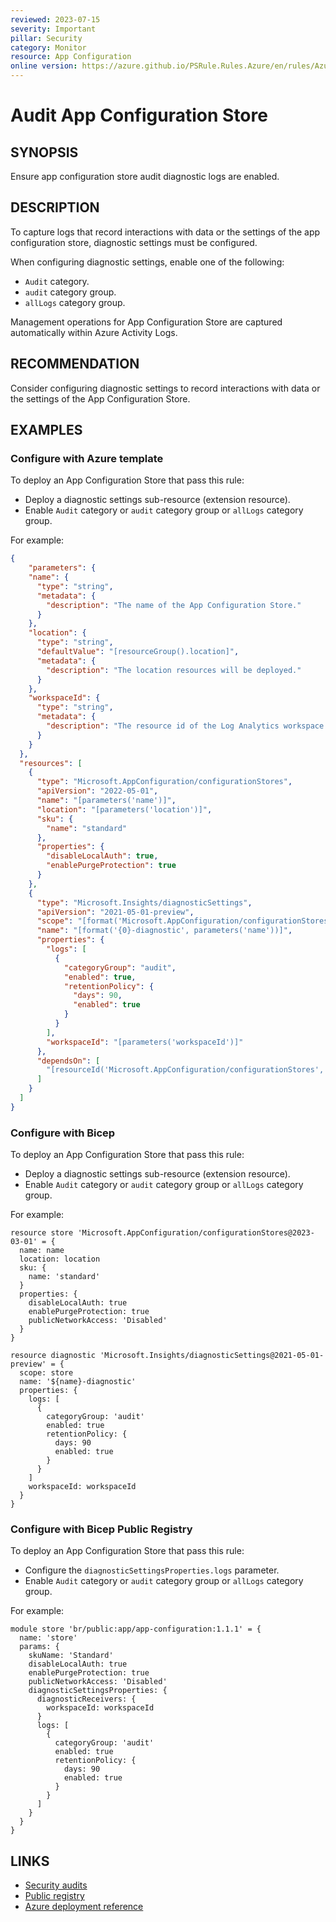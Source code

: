 ```yaml
---
reviewed: 2023-07-15
severity: Important
pillar: Security
category: Monitor
resource: App Configuration
online version: https://azure.github.io/PSRule.Rules.Azure/en/rules/Azure.AppConfig.AuditLogs/
---
```


# Audit App Configuration Store

## SYNOPSIS

Ensure app configuration store audit diagnostic logs are enabled.

## DESCRIPTION

To capture logs that record interactions with data or the settings of the app configuration store, diagnostic settings must be configured.

When configuring diagnostic settings, enable one of the following:

- `Audit` category.
- `audit` category group.
- `allLogs` category group.

Management operations for App Configuration Store are captured automatically within Azure Activity Logs.

## RECOMMENDATION

Consider configuring diagnostic settings to record interactions with data or the settings of the App Configuration Store.

## EXAMPLES

### Configure with Azure template

To deploy an App Configuration Store that pass this rule:

- Deploy a diagnostic settings sub-resource (extension resource).
- Enable `Audit` category or `audit` category group or `allLogs` category group.

For example:

```json
{
    "parameters": {
    "name": {
      "type": "string",
      "metadata": {
        "description": "The name of the App Configuration Store."
      }
    },
    "location": {
      "type": "string",
      "defaultValue": "[resourceGroup().location]",
      "metadata": {
        "description": "The location resources will be deployed."
      }
    },
    "workspaceId": {
      "type": "string",
      "metadata": {
        "description": "The resource id of the Log Analytics workspace to send diagnostic logs to."
      }
    }
  },
  "resources": [
    {
      "type": "Microsoft.AppConfiguration/configurationStores",
      "apiVersion": "2022-05-01",
      "name": "[parameters('name')]",
      "location": "[parameters('location')]",
      "sku": {
        "name": "standard"
      },
      "properties": {
        "disableLocalAuth": true,
        "enablePurgeProtection": true
      }
    },
    {
      "type": "Microsoft.Insights/diagnosticSettings",
      "apiVersion": "2021-05-01-preview",
      "scope": "[format('Microsoft.AppConfiguration/configurationStores/{0}', parameters('name'))]",
      "name": "[format('{0}-diagnostic', parameters('name'))]",
      "properties": {
        "logs": [
          {
            "categoryGroup": "audit",
            "enabled": true,
            "retentionPolicy": {
              "days": 90,
              "enabled": true
            }
          }
        ],
        "workspaceId": "[parameters('workspaceId')]"
      },
      "dependsOn": [
        "[resourceId('Microsoft.AppConfiguration/configurationStores', parameters('name'))]"
      ]
    }
  ]
}
```

### Configure with Bicep

To deploy an App Configuration Store that pass this rule:

- Deploy a diagnostic settings sub-resource (extension resource).
- Enable `Audit` category or `audit` category group or `allLogs` category group.

For example:

```bicep
resource store 'Microsoft.AppConfiguration/configurationStores@2023-03-01' = {
  name: name
  location: location
  sku: {
    name: 'standard'
  }
  properties: {
    disableLocalAuth: true
    enablePurgeProtection: true
    publicNetworkAccess: 'Disabled'
  }
}

resource diagnostic 'Microsoft.Insights/diagnosticSettings@2021-05-01-preview' = {
  scope: store
  name: '${name}-diagnostic'
  properties: {
    logs: [
      {
        categoryGroup: 'audit'
        enabled: true
        retentionPolicy: {
          days: 90
          enabled: true
        }
      }
    ]
    workspaceId: workspaceId
  }
}
```

### Configure with Bicep Public Registry

To deploy an App Configuration Store that pass this rule:

- Configure the `diagnosticSettingsProperties.logs` parameter.
- Enable `Audit` category or `audit` category group or `allLogs` category group.

For example:

```bicep
module store 'br/public:app/app-configuration:1.1.1' = {
  name: 'store'
  params: {
    skuName: 'Standard'
    disableLocalAuth: true
    enablePurgeProtection: true
    publicNetworkAccess: 'Disabled'
    diagnosticSettingsProperties: {
      diagnosticReceivers: {
        workspaceId: workspaceId
      }
      logs: [
        {
          categoryGroup: 'audit'
          enabled: true
          retentionPolicy: {
            days: 90
            enabled: true
          }
        }
      ]
    }
  }
}
```

## LINKS

- [Security audits](https://learn.microsoft.com/azure/architecture/framework/security/monitor-audit)
- [Public registry](https://azure.github.io/bicep-registry-modules/#app)
- [Azure deployment reference](https://learn.microsoft.com/azure/templates/microsoft.insights/diagnosticsetting)
